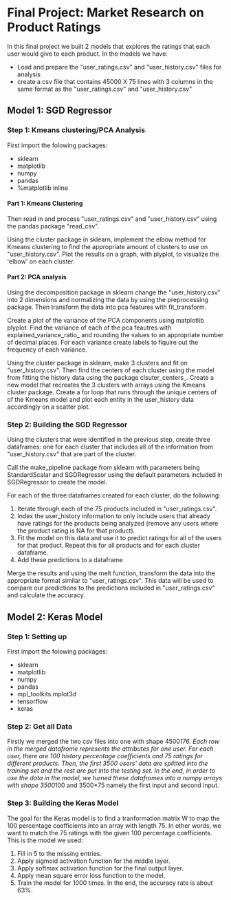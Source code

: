 # Final Project: Market Research on Product Ratings
In this final project we built 2 models that explores the ratings that each user would give to each product.
In the models we have:

* Load and prepare the "user_ratings.csv" and "user_history.csv" files for analysis
* create a csv file that contains 45000 X 75 lines with 3 columns in the same format as the "user_ratings.csv" and "user_history.csv"

## Model 1: SGD Regressor 

### Step 1: Kmeans clustering/PCA Analysis
First import the folowing packages: 
* sklearn
* matplotlib
* numpy 
* pandas
* %matplotlib inline
   
#### Part 1: Kmeans Clustering

Then read in and process "user_ratings.csv" and "user_history.csv" using the pandas package "read_csv".

Using the cluster package in sklearn, implement the elbow method for Kmeans clustering to find the appropriate amount of clusters to use on "user_history.csv". Plot the results on a graph, with plyplot, to visualize the 'elbow' on each cluster. 

#### Part 2: PCA analysis
Using the decomposition package in sklearn change the "user_history.csv" into 2 dimensions and normalizing the data by using the preprocessing package. Then transform the data into pca features with fit_transform.  

Create a plot of the variance of the PCA components using matplotlib plyplot. Find the variance of each of the pca feautres with explained_variance_ratio_ and rounding the values to an appropriate number of decimal places. For each variance create labels to fiquire out the frequency of each variance. 

Using the cluster package in sklearn, make 3 clusters and fit on "user_history.csv".
Then find the centers of each cluster using the model from fitting the history data using the package clsuter_centers_. Create a new model that recreates the 3 clusters with arrays using the Kmeans cluster package. Create a for loop that runs through the unique centers of of the Kmeans model and plot each entity in the user_history data accordingly on a scatter plot. 


### Step 2: Building the SGD Regressor
Using the clusters that were identified in the previous step, create three dataframes: one for each cluster that includes all of the information from "user_history.csv" that are part of the cluster. 

Call the make_pipeline package from sklearn with parameters being StandardScalar and SGDRegressor using the default parameters included in SGDRegressor to create the model. 

For each of the three dataframes created for each cluster, do the following:

 1. Iterate through each of the 75 products included in "user_ratings.csv". 
 2. Index the user_history information to only include users that already have ratings for the products being analyzed (remove any users where the product rating is NA for that product). 
 3. Fit the model on this data and use it to predict ratings for all of the users for that product. Repeat this for all products and for each cluster dataframe.
 4. Add these predictions to a dataframe

Merge the results and using the melt function, transform the data into the appropriate format similar to "user_ratings.csv". This data will be used to compare our predictions to the predictions included in "user_ratings.csv" and calculate the accuracy.



## Model 2: Keras Model 
### Step 1: Setting up
First import the folowing packages: 
* sklearn
* matplotlib
* numpy 
* pandas
* mpl_toolkits.mplot3d
* tensorflow
* keras

### Step 2: Get all Data
Firstly we merged the two csv files into one with shape 4500*176. Each row in the merged datafrome represents the attributes for one user. For each user, there are 100 history percentage coefficients and 75 ratings for different products.
Then, the first 3500 users' data are splitted into the training set and the rest are put into the testing set. 
In the end, in order to use the data in the model, we turned these datafromes into a numpy arrays with shape 3500*100 and 3500*75 namely the first input and second input.

   
### Step 3: Building the Keras Model
The goal for the Keras model is to find a tranformation matrix W to map the 100 percentage coefficients into an array with length 75. In other words, we want to match the 75 ratings with the given 100 percentage coefficients. This is the model we used:
 1. Fill in 5 to the missing entries.
 2. Apply sigmoid activation function for the middle layer.
 3. Apply softmax activation function for the final output layer.
 4. Apply mean square error loss function to the model.
 5. Train the model for 1000 times.
In the end, the accuracy rate is about 63%.

